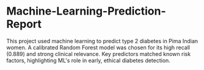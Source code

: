 # Machine-Learning-Prediction-Report
This project used machine learning to predict type 2 diabetes in Pima Indian women. A calibrated Random Forest model was chosen for its high recall (0.889) and strong clinical relevance. Key predictors matched known risk factors, highlighting ML's role in early, ethical diabetes detection.
